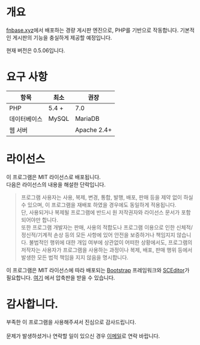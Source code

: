 # 개요
[fnbase.xyz](https://fnbase.xyz)에서 배포하는 경량 게시판 엔진으로, PHP를 기반으로 작동합니다.
기본적인 게시판의 기능을 충실하게 제공할 예정입니다.

현재 버전은 0.5.06입니다.

# 요구 사항
항목 | 최소 | 권장 |
---- | ---- | ---- |
PHP | 5.4 + | 7.0 |
데이터베이스 | MySQL | MariaDB |
웹 서버 |  | Apache 2.4+ |

# 라이선스
이 프로그램은 MIT 라이선스로 배포됩니다.<br>다음은 라이선스의 내용을 해설한 단락입니다.
> 프로그램 사용자는 사용, 복제, 변경, 통합, 발행, 배포, 판매 등을 제약 없이 하실 수 있으며, 이 프로그램을 재배포 하였을 경우에도 동일하게 적용됩니다.<br>
단, 사용되거나 복제될 프로그램에 반드시 원 저작권자와 라이선스 문서가 포함되어야만 합니다.<br>
> 또한 프로그램 개발자는 판매, 사용의 적합도나 프로그램 이용으로 인한 신체적/정신적/기계적 손상 등의 모든 사항에 있어 안전을 보증하거나 책임지지 않습니다. 불법적인 행위에 대한 개입 여부에 상관없이 어떠한 상황에서도, 프로그램의 저작자는 사용자가 프로그램을 사용하는 과정이나 복제, 배포, 판매 행위 등에서 발생한 모든 법적 책임을 지지 않음을 명시합니다.

이 프로그램은 MIT 라이선스에 따라 배포되는 [Bootstrap](https://getbootstrap.com) 프레임워크와 [SCEditor](https://sceditor.com)가 필요합니다.
[여기](https://piedots.xyz/files/fnb.7z) 에서 압축판을 받을 수 있습니다.

# 감사합니다.
부족한 이 프로그램을 사용해주셔서 진심으로 감사드립니다.<br><br>
문제가 발생하셨거나 연락할 일이 있으신 경우 [이메일](mailto:admin@fnbase.xyz)로 연락 바랍니다.
